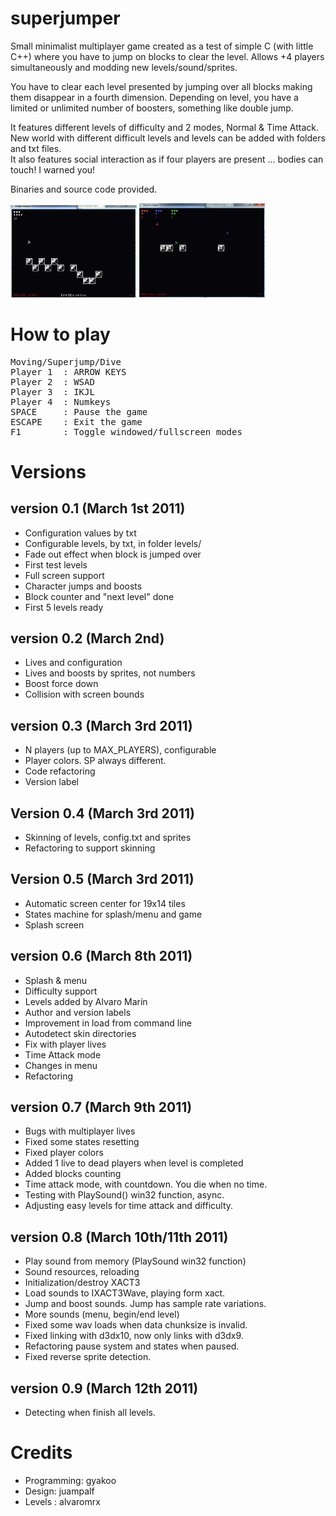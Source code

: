 # superjumper
Small minimalist multiplayer game created as a test of simple C (with little C++) where you have to jump on blocks to clear the level. Allows +4 players simultaneously and modding new levels/sound/sprites.

You have to clear each level presented by jumping over all blocks making them
disappear in a fourth dimension. Depending on level, you have a limited or unlimited number of boosters, something
like double jump.

It features different levels of difficulty and 2 modes, Normal & Time Attack.<br/>
New world with different difficult levels and levels can be added with folders and txt files. <br/>
It also features social interaction as if four players are present ... bodies can touch! I warned you!

Binaries and source code provided.

<img src="./capture.png" width="40%"/> <img src="./capturemult.png" width="40%"/>

# How to play
<pre>
Moving/Superjump/Dive
Player 1  : ARROW KEYS
Player 2  : WSAD
Player 3  : IKJL
Player 4  : Numkeys
SPACE     : Pause the game
ESCAPE    : Exit the game
F1        : Toggle windowed/fullscreen modes
</pre>

# Versions
## version 0.1 (March 1st 2011)
- Configuration values by txt
- Configurable levels, by txt, in folder levels/
- Fade out effect when block is jumped over
- First test levels
- Full screen support
- Character jumps and boosts
- Block counter and "next level" done
- First 5 levels ready

## version 0.2 (March 2nd)
- Lives and configuration
- Lives and boosts by sprites, not numbers
- Boost force down
- Collision with screen bounds

## version 0.3 (March 3rd  2011)
- N players (up to MAX_PLAYERS), configurable
- Player colors. SP always different.
- Code refactoring
- Version label

## Version 0.4 (March 3rd  2011)
- Skinning of levels, config.txt and sprites
- Refactoring to support skinning

## Version 0.5 (March 3rd  2011)
- Automatic screen center for 19x14 tiles
- States machine for splash/menu and game
- Splash screen

## version 0.6 (March 8th  2011)
- Splash & menu
- Difficulty support
- Levels added by Alvaro Marín
- Author and version labels
- Improvement in load from command line
- Autodetect skin directories
- Fix with player lives
- Time Attack mode
- Changes in menu
- Refactoring

## version 0.7 (March 9th  2011)
- Bugs with multiplayer lives
- Fixed some states resetting
- Fixed player colors
- Added 1 live to dead players when level is completed
- Added blocks counting
- Time attack mode, with countdown. You die when no time.
- Testing with PlaySound() win32 function, async.
- Adjusting easy levels for time attack and difficulty.

## version 0.8 (March 10th/11th 2011)
- Play sound from memory (PlaySound win32 function)
- Sound resources, reloading
- Initialization/destroy XACT3
- Load sounds to IXACT3Wave, playing form xact.
- Jump and boost sounds. Jump has sample rate variations.
- More sounds (menu, begin/end level)
- Fixed some wav loads when data chunksize is invalid.
- Fixed linking with d3dx10, now only links with d3dx9.
- Refactoring pause system and states when paused.
- Fixed reverse sprite detection.

## version 0.9 (March 12th 2011)
- Detecting when finish all levels.

# Credits
- Programming: gyakoo
- Design: juampalf
- Levels : alvaromrx
